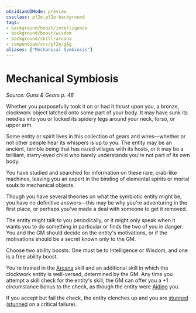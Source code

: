 ```yaml
---
obsidianUIMode: preview
cssclass: pf2e,pf2e-background
tags:
- background/boost/intelligence
- background/boost/wisdom
- background/skill/arcana
- compendium/src/pf2e/g&g
aliases: ["Mechanical Symbiosis"]
---
```

# Mechanical Symbiosis
*Source: Guns & Gears p. 46*  

Whether you purposefully took it on or had it thrust upon you, a bronze, clockwork object latched onto some part of your body. It may have sunk its needles into you or locked its spidery legs around your neck, torso, or upper arm.

Some entity or spirit lives in this collection of gears and wires—whether or not other people hear its whispers is up to you. The entity may be an ancient, terrible being that has razed villages with its hosts, or it may be a brilliant, starry-eyed child who barely understands you're not part of its own body.

You have studied and searched for information on these rare, crab-like machines, leaving you an expert in the binding of elemental spirits or mortal souls to mechanical objects.

Though you have several theories on what the symbiotic entity might be, you have no definitive answers—this may be why you're adventuring in the first place, or perhaps you've made a deal with someone to get it removed.

The entity might talk to you periodically, or it might only speak when it wants you to do something in particular or finds the two of you in danger. You and the GM should decide on the entity's motivations, or if the motivations should be a secret known only to the GM.

Choose two ability boosts. One must be to Intelligence or Wisdom, and one is a free ability boost.

You're trained in the [Arcana](skills.md#Arcana) skill and an additional skill in which the clockwork entity is well-versed, determined by the GM. Any time you attempt a skill check for the entity's skill, the GM can offer you a +1 circumstance bonus to the check, as though the entity were [Aiding](aid.md) you.

If you accept but fail the check, the entity clenches up and you are [stunned](conditions.md#Stunned) ([stunned](conditions.md#Stunned) on a critical failure).